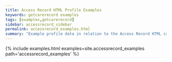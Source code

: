 ```yaml
---
title: Access Record HTML Profile Examples
keywords: getcarerecord examples
tags: [examples,getcarerecord]
sidebar: accessrecord_sidebar
permalink: accessrecord_examples.html
summary: "Example profile data in relation to the Access Record HTML capability."
---
```

{% include examples.html examples=site.accessrecord_examples path='accessrecord_examples' %}